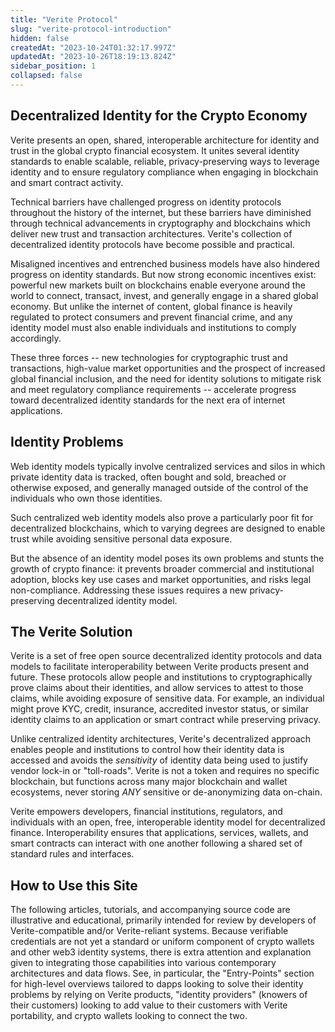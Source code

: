```yaml
---
title: "Verite Protocol"
slug: "verite-protocol-introduction"
hidden: false
createdAt: "2023-10-24T01:32:17.997Z"
updatedAt: "2023-10-26T18:19:13.824Z"
sidebar_position: 1
collapsed: false
---
```

## Decentralized Identity for the Crypto Economy

Verite presents an open, shared, interoperable architecture for identity and trust in the global crypto financial ecosystem. It unites several identity standards to enable scalable, reliable, privacy-preserving ways to leverage identity and to ensure regulatory compliance when engaging in blockchain and smart contract activity.

Technical barriers have challenged progress on identity protocols throughout the history of the internet, but these barriers have diminished through technical advancements in cryptography and blockchains which deliver new trust and transaction architectures. Verite's collection of decentralized identity protocols have become possible and practical.

Misaligned incentives and entrenched business models have also hindered progress on identity standards. But now strong economic incentives exist: powerful new markets built on blockchains enable everyone around the world to connect, transact, invest, and generally engage in a shared global economy. But unlike the internet of content, global finance is heavily regulated to protect consumers and prevent financial crime, and any identity model must also enable individuals and institutions to comply accordingly.

These three forces -- new technologies for cryptographic trust and transactions, high-value market opportunities and the prospect of increased global financial inclusion, and the need for identity solutions to mitigate risk and meet regulatory compliance requirements -- accelerate progress toward decentralized identity standards for the next era of internet applications.

## Identity Problems

Web identity models typically involve centralized services and silos in which private identity data is tracked, often bought and sold, breached or otherwise exposed, and generally managed outside of the control of the individuals who own those identities.

Such centralized web identity models also prove a particularly poor fit for decentralized blockchains, which to varying degrees are designed to enable trust while avoiding sensitive personal data exposure.

But the absence of an identity model poses its own problems and stunts the growth of crypto finance: it prevents broader commercial and institutional adoption, blocks key use cases and market opportunities, and risks legal non-compliance. Addressing these issues requires a new privacy-preserving decentralized identity model.

## The Verite Solution

Verite is a set of free open source decentralized identity protocols and data models to facilitate interoperability between Verite products present and future. These protocols allow people and institutions to cryptographically prove claims about their identities, and allow services to attest to those claims, while avoiding exposure of sensitive data. For example, an individual might prove KYC, credit, insurance, accredited investor status, or similar identity claims to an application or smart contract while preserving privacy.

Unlike centralized identity architectures, Verite's decentralized approach enables people and institutions to control how their identity data is accessed and avoids the _sensitivity_ of identity data being used to justify vendor lock-in or "toll-roads". Verite is not a token and requires no specific blockchain, but functions across many major blockchain and wallet ecosystems, never storing _ANY_ sensitive or de-anonymizing data on-chain.

Verite empowers developers, financial institutions, regulators, and individuals with an open, free, interoperable identity model for decentralized finance. Interoperability ensures that applications, services, wallets, and smart contracts can interact with one another following a shared set of standard rules and interfaces.

## How to Use this Site

The following articles, tutorials, and accompanying source code are illustrative and educational, primarily intended for review by developers of Verite-compatible and/or Verite-reliant systems. Because verifiable credentials are not yet a standard or uniform component of crypto wallets and other web3 identity systems, there is extra attention and explanation given to integrating those capabilities into various contemporary architectures and data flows. See, in particular, the "Entry-Points" section for high-level overviews tailored to dapps looking to solve their identity problems by relying on Verite products, "identity providers" (knowers of their customers) looking to add value to their customers with Verite portability, and crypto wallets looking to connect the two.